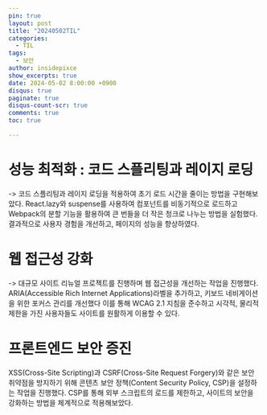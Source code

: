 ```yaml
---
pin: true
layout: post
title: "20240502TIL"
categories:
  - TIL
tags:
  - 보안
author: insidepixce
show_excerpts: true
date: 2024-05-02 8:00:00 +0900
disqus: true
paginate: true
disqus-count-scr: true
comments: true
toc: true

---
```

# 성능 최적화 : 코드 스플리팅과 레이지 로딩
-> 코드 스플리팅과 레이지 로딩을 적용하여 초기 로드 시간을 줄이는 방법을 구현해보았다.
React.lazy와 suspense를 사용하여 컴포넌트를 비동기적으로 로드하고 Webpack의 분할 기능을 활용하여 큰 번들을 더 작은 청크로 나누는 방법을 실험했다. 
결과적으로 사용자 경험을 개선하고, 페이지의 성능을 향상하였다. 

# 웹 접근성 강화
-> 대규모 사이트 리뉴얼 프로젝트를 진행하며 웹 접근성을 개선하는 작업을 진행했다.
ARIA(Accessible Rich Internet Applications)라벨을 추가하고, 키보드 네비게이션을 위한 포커스 관리를 개선했다
이를 통해 WCAG 2.1 지침을 준수하고 시각적, 물리적 제한을 가진 사용자들도 사이트를 원활하게 이용할 수 있다.

# 프론트엔드 보안 증진 
XSS(Cross-Site Scripting)과 CSRF(Cross-Site Request Forgery)와 같은 보안 취약점을 방지하기 위해 콘텐츠 보안 정책(Content Security Policy, CSP)을 설정하는 작업을 진행했다. CSP를 통해 외부 스크립트의 로드를 제한하고, 사이트의 보안을 강화하는 방법을 체계적으로 적용해보았다. 
